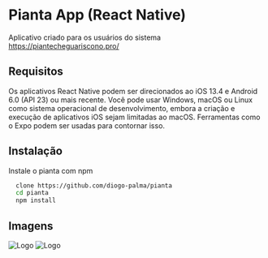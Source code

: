 
# Pianta App (React Native)
Aplicativo criado para os usuários do sistema https://piantecheguariscono.pro/

## Requisitos

Os aplicativos React Native podem ser direcionados ao iOS 13.4 e Android 6.0 (API 23) ou mais recente. Você pode usar Windows, macOS ou Linux como sistema operacional de desenvolvimento, embora a criação e execução de aplicativos iOS sejam limitadas ao macOS. Ferramentas como o Expo podem ser usadas para contornar isso.

## Instalação

Instale o pianta com npm

```bash
  clone https://github.com/diogo-palma/pianta
  cd pianta
  npm install 
```

## Imagens
![Logo](https://images2.imgbox.com/be/6c/ElRjKGZv_o.jpg)
![Logo](https://images2.imgbox.com/2a/f7/FxhEnqPS_o.jpg)

